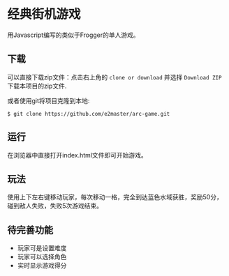 
经典街机游戏
===============================

用Javascript编写的类似于Frogger的单人游戏。

## 下载
可以直接下载zip文件：点击右上角的 `clone or download` 并选择 `Download ZIP`下载本项目的zip文件.

或者使用git将项目克隆到本地:

```
$ git clone https://github.com/e2master/arc-game.git
```

## 运行
在浏览器中直接打开index.html文件即可开始游戏。

## 玩法 ##
使用上下左右键移动玩家，每次移动一格，完全到达蓝色水域获胜，奖励50分，碰到敌人失败，失败5次游戏结束。

## 待完善功能 ##

- 玩家可是设置难度
- 玩家可以选择角色
- 实时显示游戏得分
